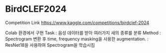 # BirdCLEF2024

Competition Link
https://www.kaggle.com/competitions/birdclef-2024

Colab 환경에서 구현
Task : 음성 데이터를 받아 여러가지 새의 종류를 분류
Method : Spectrogram 변환 후 time, frequency masking을 사용한 augmentation.
       : ResNet18을 사용하여 Spectrogram을 학습시킴
